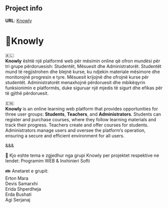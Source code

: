 
## Project info

**URL**: [Knowly](https://knowly-online-learning.vercel.app/)

# 🌠Knowly

🇦🇱: <br>
**Knowly** është një platformë web për mësimin online që ofron mundësi për tri grupe përdoruesish: Studentët, Mësuesit
dhe Administratorët. Studentët mund të regjistrohen dhe blejnë kurse, ku ndjekin materiale mësimore dhe monitorojnë
progresin e tyre. Mësuesit krijojnë dhe ofrojnë kurse për studentët. Administratorët menaxhojnë përdoruesit dhe 
mbikëqyrin funksionimin e platformës, duke siguruar një mjedis të sigurt dhe efikas për të gjithë përdoruesit.

🇪🇳: <br>
**Knowly** is an online learning web platform that provides opportunities for three user groups: **Students**, **Teachers**, 
and **Administrators**. Students can register and purchase courses, where they follow learning materials and track their progress. 
Teachers create and offer courses for students. Administrators manage users and oversee the platform’s operation, ensuring a secure 
and efficient environment for all users.

&&&

🌌 Kjo eshte tema e zgjedhur nga grupi Knowly per projektet respektive ne lendet: Programim WEB & Inxhinieri Softi

👪 Anetaret e grupit: <br>
Erton Mara <br>
Devis Samarxhi <br>
Erida Shperdheja <br>
Erda Bushati <br>
Agi Serjanaj <br>
